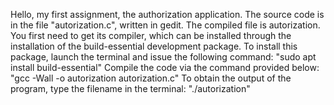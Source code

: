 Hello, my first assignment, the authorization application. The source code is in the file "autorization.c", written in gedit. The compiled file is autorization. You first need to get its compiler, which can be installed through the installation of the build-essential development package. To install this package, launch the terminal and issue the following command:
"sudo apt install build-essential"
Compile the code via the command provided below:
"gcc -Wall -o autorization autorization.c"
To obtain the output of the program, type the filename in the terminal:
"./autorization"
